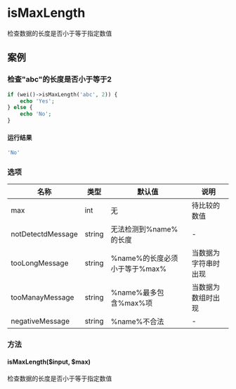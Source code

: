 isMaxLength
===========

检查数据的长度是否小于等于指定数值

案例
----

### 检查"abc"的长度是否小于等于2
```php
if (wei()->isMaxLength('abc', 2)) {
    echo 'Yes';
} else {
    echo 'No';
}
```

#### 运行结果
```php
'No'
```

### 选项

| 名称              | 类型    | 默认值                             | 说明                 |
|-------------------|---------|------------------------------------|----------------------|
| max               | int     | 无                                 | 待比较的数值         |
| notDetectdMessage | string  | 无法检测到%name%的长度             | -                    |
| tooLongMessage    | string  | %name%的长度必须小于等于%max%      | 当数据为字符串时出现 |
| tooManayMessage   | string  | %name%最多包含%max%项              | 当数据为数组时出现   |
| negativeMessage   | string  | %name%不合法                       | -                    |

### 方法

#### isMaxLength($input, $max)
检查数据的长度是否小于等于指定数值
